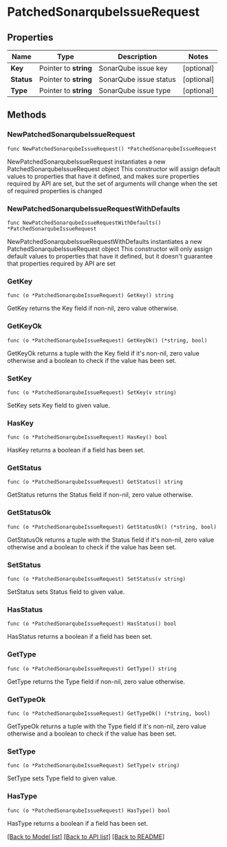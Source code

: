 # PatchedSonarqubeIssueRequest

## Properties

Name | Type | Description | Notes
------------ | ------------- | ------------- | -------------
**Key** | Pointer to **string** | SonarQube issue key | [optional] 
**Status** | Pointer to **string** | SonarQube issue status | [optional] 
**Type** | Pointer to **string** | SonarQube issue type | [optional] 

## Methods

### NewPatchedSonarqubeIssueRequest

`func NewPatchedSonarqubeIssueRequest() *PatchedSonarqubeIssueRequest`

NewPatchedSonarqubeIssueRequest instantiates a new PatchedSonarqubeIssueRequest object
This constructor will assign default values to properties that have it defined,
and makes sure properties required by API are set, but the set of arguments
will change when the set of required properties is changed

### NewPatchedSonarqubeIssueRequestWithDefaults

`func NewPatchedSonarqubeIssueRequestWithDefaults() *PatchedSonarqubeIssueRequest`

NewPatchedSonarqubeIssueRequestWithDefaults instantiates a new PatchedSonarqubeIssueRequest object
This constructor will only assign default values to properties that have it defined,
but it doesn't guarantee that properties required by API are set

### GetKey

`func (o *PatchedSonarqubeIssueRequest) GetKey() string`

GetKey returns the Key field if non-nil, zero value otherwise.

### GetKeyOk

`func (o *PatchedSonarqubeIssueRequest) GetKeyOk() (*string, bool)`

GetKeyOk returns a tuple with the Key field if it's non-nil, zero value otherwise
and a boolean to check if the value has been set.

### SetKey

`func (o *PatchedSonarqubeIssueRequest) SetKey(v string)`

SetKey sets Key field to given value.

### HasKey

`func (o *PatchedSonarqubeIssueRequest) HasKey() bool`

HasKey returns a boolean if a field has been set.

### GetStatus

`func (o *PatchedSonarqubeIssueRequest) GetStatus() string`

GetStatus returns the Status field if non-nil, zero value otherwise.

### GetStatusOk

`func (o *PatchedSonarqubeIssueRequest) GetStatusOk() (*string, bool)`

GetStatusOk returns a tuple with the Status field if it's non-nil, zero value otherwise
and a boolean to check if the value has been set.

### SetStatus

`func (o *PatchedSonarqubeIssueRequest) SetStatus(v string)`

SetStatus sets Status field to given value.

### HasStatus

`func (o *PatchedSonarqubeIssueRequest) HasStatus() bool`

HasStatus returns a boolean if a field has been set.

### GetType

`func (o *PatchedSonarqubeIssueRequest) GetType() string`

GetType returns the Type field if non-nil, zero value otherwise.

### GetTypeOk

`func (o *PatchedSonarqubeIssueRequest) GetTypeOk() (*string, bool)`

GetTypeOk returns a tuple with the Type field if it's non-nil, zero value otherwise
and a boolean to check if the value has been set.

### SetType

`func (o *PatchedSonarqubeIssueRequest) SetType(v string)`

SetType sets Type field to given value.

### HasType

`func (o *PatchedSonarqubeIssueRequest) HasType() bool`

HasType returns a boolean if a field has been set.


[[Back to Model list]](../README.md#documentation-for-models) [[Back to API list]](../README.md#documentation-for-api-endpoints) [[Back to README]](../README.md)


